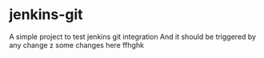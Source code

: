 # jenkins-git

A simple project to test jenkins git integration
And it should be triggered by any change
z
some changes here ffhghk
